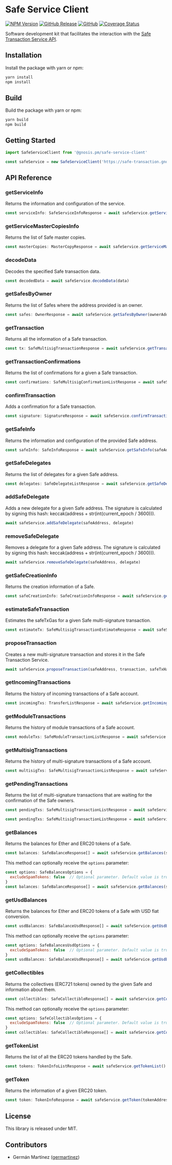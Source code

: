 # Safe Service Client

[![NPM Version](https://badge.fury.io/js/%40gnosis.pm%2Fsafe-service-client.svg)](https://badge.fury.io/js/%40gnosis.pm%2Fsafe-service-client)
[![GitHub Release](https://img.shields.io/github/release/gnosis/safe-service-client.svg?style=flat)](https://github.com/gnosis/safe-service-client/releases)
[![GitHub](https://img.shields.io/github/license/gnosis/safe-core-sdk)](https://github.com/gnosis/safe-core-sdk/blob/main/LICENSE.md)
[![Coverage Status](https://coveralls.io/repos/github/gnosis/safe-core-sdk/badge.svg?branch=main)](https://coveralls.io/github/gnosis/safe-core-sdk?branch=main)

Software development kit that facilitates the interaction with the [Safe Transaction Service API](https://github.com/gnosis/safe-transaction-service).

## Installation

Install the package with yarn or npm:

```bash
yarn install
npm install
```

## Build

Build the package with yarn or npm:

```bash
yarn build
npm build
```

## Getting Started

```js
import SafeServiceClient from '@gnosis.pm/safe-service-client'

const safeService = new SafeServiceClient('https://safe-transaction.gnosis.io')
```

## API Reference

### getServiceInfo

Returns the information and configuration of the service.

```js
const serviceInfo: SafeServiceInfoResponse = await safeService.getServiceInfo()
```

### getServiceMasterCopiesInfo

Returns the list of Safe master copies.

```js
const masterCopies: MasterCopyResponse = await safeService.getServiceMasterCopiesInfo()
```

### decodeData

Decodes the specified Safe transaction data.

```js
const decodedData = await safeService.decodeData(data)
```

### getSafesByOwner

Returns the list of Safes where the address provided is an owner.

```js
const safes: OwnerResponse = await safeService.getSafesByOwner(ownerAddress)
```

### getTransaction

Returns all the information of a Safe transaction.

```js
const tx: SafeMultisigTransactionResponse = await safeService.getTransaction(safeTxHash)
```

### getTransactionConfirmations

Returns the list of confirmations for a given a Safe transaction.

```js
const confirmations: SafeMultisigConfirmationListResponse = await safeService.getTransactionConfirmations(safeTxHash)
```

### confirmTransaction

Adds a confirmation for a Safe transaction.

```js
const signature: SignatureResponse = await safeService.confirmTransaction(safeTxHash, signature)
```

### getSafeInfo

Returns the information and configuration of the provided Safe address.

```js
const safeInfo: SafeInfoResponse = await safeService.getSafeInfo(safeAddress)
```

### getSafeDelegates

Returns the list of delegates for a given Safe address.

```js
const delegates: SafeDelegateListResponse = await safeService.getSafeDelegates(safeAddress)
```

### addSafeDelegate

Adds a new delegate for a given Safe address. The signature is calculated by signing this hash: keccak(address + str(int(current_epoch / 3600))).

```js
await safeService.addSafeDelegate(safeAddress, delegate)
```

### removeSafeDelegate

Removes a delegate for a given Safe address. The signature is calculated by signing this hash: keccak(address + str(int(current_epoch / 3600))).

```js
await safeService.removeSafeDelegate(safeAddress, delegate)
```

### getSafeCreationInfo

Returns the creation information of a Safe.

```js
const safeCreationInfo: SafeCreationInfoResponse = await safeService.getSafeCreationInfo(safeAddress)
```

### estimateSafeTransaction

Estimates the safeTxGas for a given Safe multi-signature transaction.

```js
const estimateTx: SafeMultisigTransactionEstimateResponse = await safeService.estimateSafeTransaction(safeAddress, safeTransaction)
```

### proposeTransaction

Creates a new multi-signature transaction and stores it in the Safe Transaction Service.

```js
await safeService.proposeTransaction(safeAddress, transaction, safeTxHash, signature)
```

### getIncomingTransactions

Returns the history of incoming transactions of a Safe account.

```js
const incomingTxs: TransferListResponse = await safeService.getIncomingTransactions(safeAddress)
```

### getModuleTransactions

Returns the history of module transactions of a Safe account.

```js
const moduleTxs: SafeModuleTransactionListResponse = await safeService.getModuleTransactions(safeAddress)
```

### getMultisigTransactions

Returns the history of multi-signature transactions of a Safe account.

```js
const multisigTxs: SafeMultisigTransactionListResponse = await safeService.getMultisigTransactions(safeAddress)
```

### getPendingTransactions

Returns the list of multi-signature transactions that are waiting for the confirmation of the Safe owners.

```js
const pendingTxs: SafeMultisigTransactionListResponse = await safeService.getPendingTransactions(safeAddress)
```

```js
const pendingTxs: SafeMultisigTransactionListResponse = await safeService.getPendingTransactions(safeAddress, currentNonce)
```

### getBalances

Returns the balances for Ether and ERC20 tokens of a Safe.

```js
const balances: SafeBalanceResponse[] = await safeService.getBalances(safeAddress)
```

This method can optionally receive the `options` parameter:

```js
const options: SafeBalancesOptions = {
  excludeSpamTokens: false  // Optional parameter. Default value is true.
}
const balances: SafeBalanceResponse[] = await safeService.getBalances(safeAddress, options)
```

### getUsdBalances

Returns the balances for Ether and ERC20 tokens of a Safe with USD fiat conversion.

```js
const usdBalances: SafeBalanceUsdResponse[] = await safeService.getUsdBalances(safeAddress)
```

This method can optionally receive the `options` parameter:

```js
const options: SafeBalancesUsdOptions = {
  excludeSpamTokens: false  // Optional parameter. Default value is true.
}
const usdBalances: SafeBalanceUsdResponse[] = await safeService.getUsdBalances(safeAddress, options)
```

### getCollectibles

Returns the collectives (ERC721 tokens) owned by the given Safe and information about them.

```js
const collectibles: SafeCollectibleResponse[] = await safeService.getCollectibles(safeAddress)
```

This method can optionally receive the `options` parameter:

```js
const options: SafeCollectiblesOptions = {
  excludeSpamTokens: false  // Optional parameter. Default value is true.
}
const collectibles: SafeCollectibleResponse[] = await safeService.getCollectibles(safeAddress, options)
```

### getTokenList

Returns the list of all the ERC20 tokens handled by the Safe.

```js
const tokens: TokenInfoListResponse = await safeService.getTokenList()
```

### getToken

Returns the information of a given ERC20 token.

```js
const token: TokenInfoResponse = await safeService.getToken(tokenAddress)
```

## License

This library is released under MIT.

## Contributors

- Germán Martínez ([germartinez](https://github.com/germartinez))
